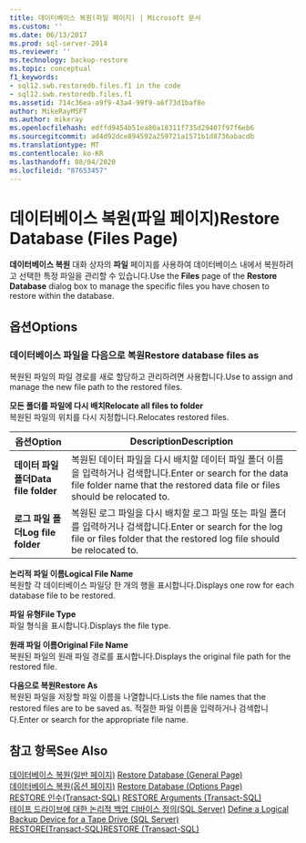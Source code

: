 ```yaml
---
title: 데이터베이스 복원(파일 페이지) | Microsoft 문서
ms.custom: ''
ms.date: 06/13/2017
ms.prod: sql-server-2014
ms.reviewer: ''
ms.technology: backup-restore
ms.topic: conceptual
f1_keywords:
- sql12.swb.restoredb.files.f1 in the code
- sql12.swb.restoredb.files.f1
ms.assetid: 714c36ea-a9f9-43a4-99f9-a6f73d1baf8e
author: MikeRayMSFT
ms.author: mikeray
ms.openlocfilehash: edffd9454b51ea80a18311f735d29407f97f6eb6
ms.sourcegitcommit: ad4d92dce894592a259721a1571b1d8736abacdb
ms.translationtype: MT
ms.contentlocale: ko-KR
ms.lasthandoff: 08/04/2020
ms.locfileid: "87653457"
---
```

# <a name="restore-database-files-page"></a><span data-ttu-id="620ad-102">데이터베이스 복원(파일 페이지)</span><span class="sxs-lookup"><span data-stu-id="620ad-102">Restore Database (Files Page)</span></span>
  <span data-ttu-id="620ad-103">**데이터베이스 복원** 대화 상자의 **파일** 페이지를 사용하여 데이터베이스 내에서 복원하려고 선택한 특정 파일을 관리할 수 있습니다.</span><span class="sxs-lookup"><span data-stu-id="620ad-103">Use the **Files** page of the **Restore Database** dialog box to manage the specific files you have chosen to restore within the database.</span></span>  
  
## <a name="options"></a><span data-ttu-id="620ad-104">옵션</span><span class="sxs-lookup"><span data-stu-id="620ad-104">Options</span></span>  
  
### <a name="restore-database-files-as"></a><span data-ttu-id="620ad-105">데이터베이스 파일을 다음으로 복원</span><span class="sxs-lookup"><span data-stu-id="620ad-105">Restore database files as</span></span>  
 <span data-ttu-id="620ad-106">복원된 파일의 파일 경로를 새로 할당하고 관리하려면 사용합니다.</span><span class="sxs-lookup"><span data-stu-id="620ad-106">Use to assign and manage the new file path to the restored files.</span></span>  
  
 <span data-ttu-id="620ad-107">**모든 폴더를 파일에 다시 배치**</span><span class="sxs-lookup"><span data-stu-id="620ad-107">**Relocate all files to folder**</span></span>  
 <span data-ttu-id="620ad-108">복원된 파일의 위치를 다시 지정합니다.</span><span class="sxs-lookup"><span data-stu-id="620ad-108">Relocates restored files.</span></span>  
  
|<span data-ttu-id="620ad-109">옵션</span><span class="sxs-lookup"><span data-stu-id="620ad-109">Option</span></span>|<span data-ttu-id="620ad-110">Description</span><span class="sxs-lookup"><span data-stu-id="620ad-110">Description</span></span>|  
|------------|-----------------|  
|<span data-ttu-id="620ad-111">**데이터 파일 폴더**</span><span class="sxs-lookup"><span data-stu-id="620ad-111">**Data file folder**</span></span>|<span data-ttu-id="620ad-112">복원된 데이터 파일을 다시 배치할 데이터 파일 폴더 이름을 입력하거나 검색합니다.</span><span class="sxs-lookup"><span data-stu-id="620ad-112">Enter or search for the data file folder name that the restored data file or files should be relocated to.</span></span>|  
|<span data-ttu-id="620ad-113">**로그 파일 폴더**</span><span class="sxs-lookup"><span data-stu-id="620ad-113">**Log file folder**</span></span>|<span data-ttu-id="620ad-114">복원된 로그 파일을 다시 배치할 로그 파일 또는 파일 폴더를 입력하거나 검색합니다.</span><span class="sxs-lookup"><span data-stu-id="620ad-114">Enter or search for the log file or files folder that the restored log file should be relocated to.</span></span>|  
  
 <span data-ttu-id="620ad-115">**논리적 파일 이름**</span><span class="sxs-lookup"><span data-stu-id="620ad-115">**Logical File Name**</span></span>  
 <span data-ttu-id="620ad-116">복원할 각 데이터베이스 파일당 한 개의 행을 표시합니다.</span><span class="sxs-lookup"><span data-stu-id="620ad-116">Displays one row for each database file to be restored.</span></span>  
  
 <span data-ttu-id="620ad-117">**파일 유형**</span><span class="sxs-lookup"><span data-stu-id="620ad-117">**File Type**</span></span>  
 <span data-ttu-id="620ad-118">파일 형식을 표시합니다.</span><span class="sxs-lookup"><span data-stu-id="620ad-118">Displays the file type.</span></span>  
  
 <span data-ttu-id="620ad-119">**원래 파일 이름**</span><span class="sxs-lookup"><span data-stu-id="620ad-119">**Original File Name**</span></span>  
 <span data-ttu-id="620ad-120">복원된 파일의 원래 파일 경로를 표시합니다.</span><span class="sxs-lookup"><span data-stu-id="620ad-120">Displays the original file path for the restored file.</span></span>  
  
 <span data-ttu-id="620ad-121">**다음으로 복원**</span><span class="sxs-lookup"><span data-stu-id="620ad-121">**Restore As**</span></span>  
 <span data-ttu-id="620ad-122">복원된 파일을 저장할 파일 이름을 나열합니다.</span><span class="sxs-lookup"><span data-stu-id="620ad-122">Lists the file names that the restored files are to be saved as.</span></span> <span data-ttu-id="620ad-123">적절한 파일 이름을 입력하거나 검색합니다.</span><span class="sxs-lookup"><span data-stu-id="620ad-123">Enter or search for the appropriate file name.</span></span>  
  
## <a name="see-also"></a><span data-ttu-id="620ad-124">참고 항목</span><span class="sxs-lookup"><span data-stu-id="620ad-124">See Also</span></span>  
 <span data-ttu-id="620ad-125">[데이터베이스 복원&#40;일반 페이지&#41;](../../integration-services/general-page-of-integration-services-designers-options.md) </span><span class="sxs-lookup"><span data-stu-id="620ad-125">[Restore Database &#40;General Page&#41;](../../integration-services/general-page-of-integration-services-designers-options.md) </span></span>  
 <span data-ttu-id="620ad-126">[데이터베이스 복원&#40;옵션 페이지&#41;](restore-database-options-page.md) </span><span class="sxs-lookup"><span data-stu-id="620ad-126">[Restore Database &#40;Options Page&#41;](restore-database-options-page.md) </span></span>  
 <span data-ttu-id="620ad-127">[RESTORE 인수&#40;Transact-SQL&#41;](/sql/t-sql/statements/restore-statements-arguments-transact-sql) </span><span class="sxs-lookup"><span data-stu-id="620ad-127">[RESTORE Arguments &#40;Transact-SQL&#41;](/sql/t-sql/statements/restore-statements-arguments-transact-sql) </span></span>  
 <span data-ttu-id="620ad-128">[테이프 드라이브에 대한 논리적 백업 디바이스 정의&#40;SQL Server&#41;](define-a-logical-backup-device-for-a-tape-drive-sql-server.md) </span><span class="sxs-lookup"><span data-stu-id="620ad-128">[Define a Logical Backup Device for a Tape Drive &#40;SQL Server&#41;](define-a-logical-backup-device-for-a-tape-drive-sql-server.md) </span></span>  
 [<span data-ttu-id="620ad-129">RESTORE&#40;Transact-SQL&#41;</span><span class="sxs-lookup"><span data-stu-id="620ad-129">RESTORE &#40;Transact-SQL&#41;</span></span>](/sql/t-sql/statements/restore-statements-transact-sql)  
  
  

